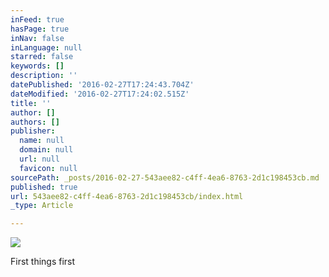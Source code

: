 ```yaml
---
inFeed: true
hasPage: true
inNav: false
inLanguage: null
starred: false
keywords: []
description: ''
datePublished: '2016-02-27T17:24:43.704Z'
dateModified: '2016-02-27T17:24:02.515Z'
title: ''
author: []
authors: []
publisher:
  name: null
  domain: null
  url: null
  favicon: null
sourcePath: _posts/2016-02-27-543aee82-c4ff-4ea6-8763-2d1c198453cb.md
published: true
url: 543aee82-c4ff-4ea6-8763-2d1c198453cb/index.html
_type: Article

---
```

![](https://the-grid-user-content.s3-us-west-2.amazonaws.com/02205845-b023-40c7-896d-c1fca52e8093.jpg)

First things first
